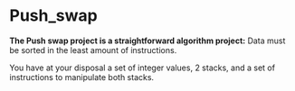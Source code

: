 # Push_swap

**The Push swap project is a straightforward algorithm project:**
Data must be sorted in the least amount of instructions.

You have at your disposal a set of integer values, 2 stacks, and a set of instructions to manipulate both stacks.
